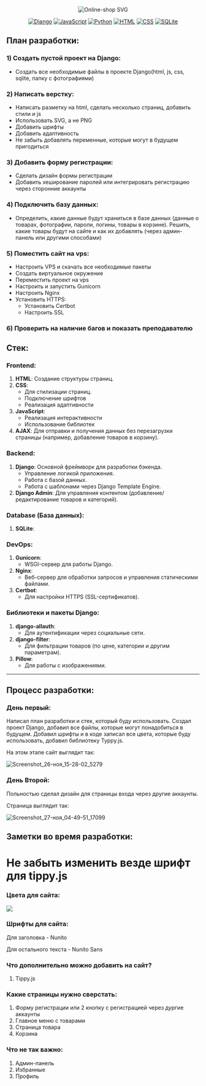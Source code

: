 <div align="center">
<img src="https://readme-typing-svg.demolab.com?font=Nunito&size=28&pause=1000&color=66FCF1&center=true&width=435&lines=Online-shop" alt="Online-shop SVG" />
</div>

<div align="center">

[![Django](https://img.shields.io/badge/Django-%23092E20.svg?logo=django&logoColor=white)](#)
[![JavaScript](https://img.shields.io/badge/JavaScript-F7DF1E?logo=javascript&logoColor=000)](#)
[![Python](https://img.shields.io/badge/Python-3776AB?logo=python&logoColor=fff)](#)
[![HTML](https://img.shields.io/badge/HTML-%23E34F26.svg?logo=html5&logoColor=white)](#)
[![CSS](https://img.shields.io/badge/CSS-1572B6?logo=css3&logoColor=fff)](#)
[![SQLite](https://img.shields.io/badge/SQLite-%2307405e.svg?logo=sqlite&logoColor=white)](#)

</div>

## План разработки:

### 1) Создать пустой проект на Django:
* Создать все необходимые файлы в проекте Django(html, js, css, sqlite, папку с фотографиями)

### 2) Написать верстку:
* Написать разметку на html, сделать несколько страниц, добавить стили и js
* Использовать SVG, а не PNG
* Добавить шрифты
* Добавить адаптивность
* Не забыть добавлять переменные, которые могут в будущем пригодиться
  

### 3) Добавить форму регистрации:
* Сделать дизайн формы регистрации
* Добавить хеширование паролей или интегрировать регистрацию через сторонние аккаунты

### 4) Подключить базу данных:
* Определить, какие данные будут храниться в базе данных (данные о товарах, фотографии, пароли, логины, товары в корзине). Решить, какие товары будут на сайте и как их добавлять (через админ-панель или другими способами)
  
### 5) Поместить сайт на vps:
* Настроить VPS и скачать все необходимые пакеты
* Создать виртуальное окружение
* Переместить проект на vps
* Настроить и запустить Gunicorn
* Настроить Nginx
* Установить HTTPS:
  + Установить Certbot
  + Настроить SSL

### 6) Проверить на наличие багов и показать преподавателю

## Стек:

### **Frontend**:
1. **HTML**: Создание структуры страниц.
2. **CSS**: 
   - Для стилизации страниц.
   - Подключение шрифтов 
   - Реализация адаптивности
3. **JavaScript**:
   - Реализация интерактивности 
   - Использование библиотек 
4. **AJAX**: Для отправки и получения данных без перезагрузки страницы (например, добавление товаров в корзину).



### **Backend**:
1. **Django**: Основной фреймворк для разработки бэкенда.
   - Управление логикой приложения.
   - Работа с базой данных.
   - Работа с шаблонами через Django Template Engine.
3. **Django Admin**: Для управления контентом (добавление/редактирование товаров и категорий).



### **Database (База данных)**:
1. **SQLite**:



### **DevOps**:
1. **Gunicorn**:
   - WSGI-сервер для работы Django.
2. **Nginx**:
   - Веб-сервер для обработки запросов и управления статическими файлами.
3. **Certbot**:
   - Для настройки HTTPS (SSL-сертификатов).



### **Библиотеки и пакеты Django**:
1. **django-allauth**:
   - Для аутентификации через социальные сети.
2. **django-filter**:
   - Для фильтрации товаров (по цене, категории и другим параметрам).
3. **Pillow**:
   - Для работы с изображениями.

---

## Процесс разработки:

### День первый: 
Написал план разработки и стек, который буду использовать. Создал проект Django, добавил все файлы, которые могут понадобиться в будущем. Добавил шрифты и в коде записал все цвета, которые буду использовать, добавил библиотеку Typpy.js.

На этом этапе сайт выглядит так:

![Screenshot_26-ноя_15-28-02_5279](https://github.com/user-attachments/assets/f7b6fb28-2622-4d81-995c-8b95e1c8240f)

### День Второй: 
Польностью сделал дизайн для страницы входа через другие аккаунты.

Страница выглядит так:

![Screenshot_27-ноя_04-49-51_17099](https://github.com/user-attachments/assets/9afeab31-0c82-49e8-9893-0a5874309363)






## Заметки во время разработки:

# Не забыть изменить везде шрифт для tippy.js

### Цвета для сайта:
<img src="https://visme.co/blog/wp-content/uploads/2016/09/website12-1024x512.jpg"/>

### Шрифты для сайта:
Для заголовка - Nunito

Для остального текста - Nunito Sans

### Что дополнительно можно добавить на сайт?
1. Tippy.js


### Какие страницы нужно сверстать:
1. Форму регистрации или 2 кнопку с регистрацией через дургие аккаунты
2. Главное меню с товарами
3. Страница товара
4. Корзина

### Что не так важно:
1. Админ-панель
2. Избранные
3. Профиль 

